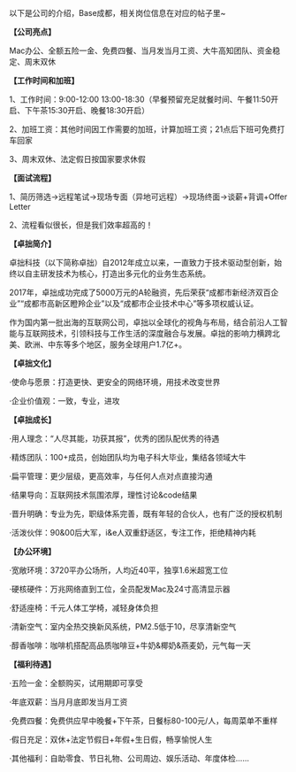 以下是公司的介绍，Base成都，相关岗位信息在对应的帖子里~

**【公司亮点】**

Mac办公、全额五险一金、免费四餐、当月发当月工资、大牛高知团队、资金稳定、周末双休

**【工作时间和加班】**

1、工作时间：9:00-12:00 13:00-18:30（早餐预留充足就餐时间、午餐11:50开启、下午茶15:30开启、晚餐18:30开启）

2、加班工资：其他时间因工作需要的加班，计算加班工资；21点后下班可免费打车回家

3、周末双休、法定假日按国家要求休假

**【面试流程】**

1、简历筛选→远程笔试→现场专面（异地可远程）→现场终面→谈薪+背调+Offer Letter

2、流程看似很长，但是我们效率超高的！

**【卓拙简介】**

卓拙科技（以下简称卓拙）自2012年成立以来，一直致力于技术驱动型创新，始终以自主研发技术为核心，打造出多元化的业务生态系统。

2017年，卓拙成功完成了5000万元的A轮融资，先后荣获“成都市新经济双百企业”“成都市高新区瞪羚企业”以及“成都市企业技术中心”等多项权威认证。

作为国内第一批出海的互联网公司，卓拙以全球化的视角与布局，结合前沿人工智能与互联网技术，引领科技与工作生活的深度融合与发展。卓拙的影响力横跨北美、欧洲、中东等多个地区，服务全球用户1.7亿+。


**【卓拙文化】**

·使命与愿景：打造更快、更安全的网络环境，用技术改变世界

·企业价值观：一致，专业，进攻

**【卓拙成长】**

·用人理念：“人尽其能，功获其报”，优秀的团队配优秀的待遇

·精炼团队：100+成员，创始团队均为电子科大毕业，集结各领域大牛

·扁平管理：更少层级，更高效率，与任何人点对点直接沟通

·结果导向：互联网技术氛围浓厚，理性讨论&code结果

·晋升明确：专业为先，职级体系完善，既有年轻的合伙人，也有广泛的授权机制

·活泼伙伴：90&00后大军，i&e人双重舒适区，专注工作，拒绝精神内耗


**【办公环境】**

·宽敞环境：3720平办公场所，人均近40平，独享1.6米超宽工位

·硬核硬件：万兆网络直到工位，全员配发Mac及24寸高清显示器

·舒适座椅：千元人体工学椅，减轻身体负担

·清新空气：室内全热交换新风系统，PM2.5低于10，尽享清新空气

·醇香咖啡：咖啡机搭配高品质咖啡豆+牛奶&椰奶&燕麦奶，元气每一天


**【福利待遇】**

·五险一金：全额购买，试用期即可享受

·年底双薪：当月月底即发当月工资

·免费四餐：免费供应早中晚餐+下午茶，日餐标80-100元/人，每周菜单不重样

·假日充足：双休+法定节假日+年假+生日假，畅享愉悦人生

·其他福利：自助零食、节日礼物、公司周边、娱乐活动、年度体检......

